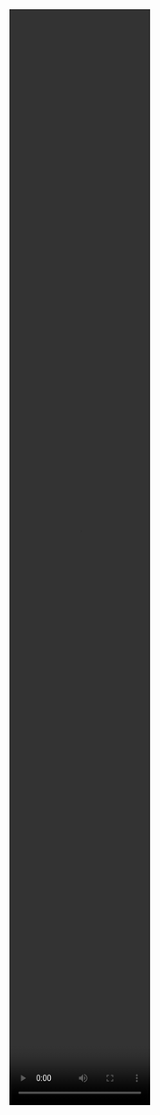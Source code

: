 

 <video width="50%" height="50%" controls>
  <source src="Screen.webm" type="video/webm">
  Your browser does not support the video tag.
</video> 
